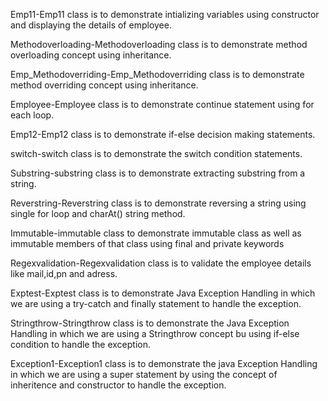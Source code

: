 Emp11-Emp11 class is to demonstrate intializing variables using constructor and displaying the details of employee.


Methodoverloading-Methodoverloading class is to demonstrate method overloading concept using inheritance.


Emp_Methodoverriding-Emp_Methodoverriding class is to demonstrate method overriding concept using inheritance.


Employee-Employee class is to demonstrate continue statement using for each loop.


Emp12-Emp12 class is to demonstrate if-else decision making statements.


switch-switch class is to demonstrate the switch condition statements.


Substring-substring class is to demonstrate extracting substring from a string. 


Reverstring-Reverstring class is to demonstrate reversing a string using single for loop and charAt() string method.


Immutable-immutable class to demonstrate immutable class as well as immutable members of that class using final and private keywords


Regexvalidation-Regexvalidation class is to validate the employee details like mail,id,pn and adress.


Exptest-Exptest class is to demonstrate Java Exception Handling in which we are using a try-catch and finally statement to handle the exception.


Stringthrow-Stringthrow class is to demonstrate the Java Exception Handling in which we are using a Stringthrow concept bu using if-else condition to handle the exception.


Exception1-Exception1 class is to demonstrate the java Exception Handling in which we are using a super statement by using the concept of inheritence and constructor to handle the exception.



